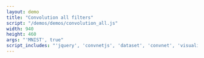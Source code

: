 ```yaml
---
layout: demo
title: "Convolution all filters"
script: "/demos/demos/convolution_all.js"
width: 940
height: 460
args: "'MNIST', true"
script_includes: "'jquery', 'convnetjs', 'dataset', 'convnet', 'visualizer'"
---
```



